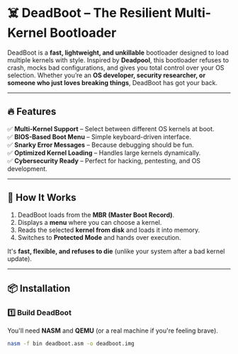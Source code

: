 # ☠️ DeadBoot – The Resilient Multi-Kernel Bootloader

DeadBoot is a **fast, lightweight, and unkillable** bootloader designed to load multiple kernels with style. Inspired by **Deadpool**, this bootloader refuses to crash, mocks bad configurations, and gives you total control over your OS selection. Whether you’re an **OS developer, security researcher, or someone who just loves breaking things**, DeadBoot has got your back.

---

## 🔥 Features

✅ **Multi-Kernel Support** – Select between different OS kernels at boot.  
✅ **BIOS-Based Boot Menu** – Simple keyboard-driven interface.  
✅ **Snarky Error Messages** – Because debugging should be fun.  
✅ **Optimized Kernel Loading** – Handles large kernels dynamically.  
✅ **Cybersecurity Ready** – Perfect for hacking, pentesting, and OS development.  

---

## 🚀 How It Works

1. DeadBoot loads from the **MBR (Master Boot Record)**.  
2. Displays a **menu** where you can choose a kernel.  
3. Reads the selected **kernel from disk** and loads it into memory.  
4. Switches to **Protected Mode** and hands over execution.  

It's **fast, flexible, and refuses to die** (unlike your system after a bad kernel update).  

---

## 📦 Installation

### **1️⃣ Build DeadBoot**
You'll need **NASM** and **QEMU** (or a real machine if you're feeling brave).  

```sh
nasm -f bin deadboot.asm -o deadboot.img

